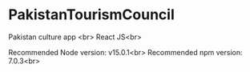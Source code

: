 # PakistanTourismCouncil
Pakistan culture app <br\>
React JS<br\>


Recommended Node version: v15.0.1<br\>
Recommended npm version: 7.0.3<br\>
